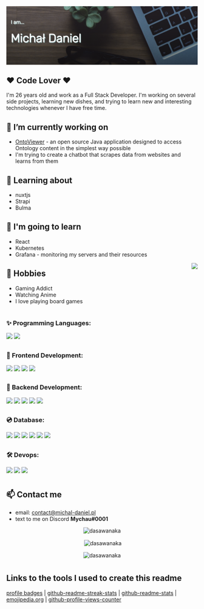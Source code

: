 <img align="center" src="./img/banner.PNG" />
<h2 > ❤️ Code Lover ❤️</h2> 

<p>I'm 26 years old and work as a Full Stack Developer.
 I'm working on several side projects, learning new dishes, and trying to learn new and interesting technologies whenever I have free time.</p>

<h2 >💼 I’m currently working on</h2>

<ul>
<li><a href="https://github.com/edmcouncil/onto-viewer">OntoViewer</a> - an open source Java application designed to access Ontology content in the simplest way possible </li>
<li>I'm trying to create a chatbot that scrapes data from websites and learns from them</li>
</ul>

<h2 >🔭 Learning about</h2>
<ul>
<li>nuxtjs </li>
<li>Strapi</li>
<li>Bulma</li>
</ul>

<h2 >🚧 I'm going to learn</h2>
<ul>
<li>React</li>
<li>Kubernetes</li>
<li>Grafana - monitoring my servers and their resources</li>
</ul>

<img align="right" src="https://c.tenor.com/eQlXwfXcQ4YAAAAC/anime-computer.gif" />

<h2 >🎲 Hobbies </h2>

<ul>
<li> Gaming Addict</li>
<li> Watching Anime</li>
<li> I love playing board games </li>
</ul>
<h1></h1> 

<h3>✨ Programming Languages:</h3>
<p>
 <img src="https://img.shields.io/badge/OpenJDK-ED8B00?style=for-the-badge&logo=openjdk&logoColor=white" /> <img src="https://img.shields.io/badge/JavaScript-323330?style=for-the-badge&logo=javascript&logoColor=F7DF1E" />
</p>
<h2></h2> 
<h3>💎 Frontend Development:</h3>
<p>
<img src="https://img.shields.io/badge/Vue.js-35495E?style=for-the-badge&logo=vuedotjs&logoColor=4FC08D" /> <img src="https://img.shields.io/badge/CSS3-1572B6?style=for-the-badge&logo=css3&logoColor=white"> <img src="https://img.shields.io/badge/Sass-CC6699?style=for-the-badge&logo=sass&logoColor=white"> <img src="https://img.shields.io/badge/Bootstrap-563D7C?style=for-the-badge&logo=bootstrap&logoColor=white">
</p>

<h2></h2> 
<h3>🚀 Backend Development:</h3>
<p>
<img src="https://img.shields.io/badge/Node.js-339933?style=for-the-badge&logo=nodedotjs&logoColor=white"> <img src="https://img.shields.io/badge/Spring-6DB33F?style=for-the-badge&logo=spring&logoColor=white"> <img src="https://img.shields.io/badge/Spring_Boot-F2F4F9?style=for-the-badge&logo=spring-boot"> <img src="https://img.shields.io/badge/Spring_Security-6DB33F?style=for-the-badge&logo=Spring-Security&logoColor=white"> <img src="https://img.shields.io/badge/GraphQl-E10098?style=for-the-badge&logo=graphql&logoColor=white"> 
</p>

<h2></h2> 
<h3>💿 Database:</h3>
<p>
<img src="https://img.shields.io/badge/Apache%20Solr-D9411E.svg?style=for-the-badge&logo=Apache-Solr&logoColor=white"> <img src="https://img.shields.io/badge/MongoDB-47A248.svg?style=for-the-badge&logo=MongoDB&logoColor=white"> <img src="https://img.shields.io/badge/Redis-DC382D.svg?style=for-the-badge&logo=Redis&logoColor=white"> <img src="https://img.shields.io/badge/PostgreSQL-4169E1.svg?style=for-the-badge&logo=PostgreSQL&logoColor=white"> <img src="https://img.shields.io/badge/SQLite-003B57.svg?style=for-the-badge&logo=SQLite&logoColor=white"> <img src="https://img.shields.io/badge/MySQL-4479A1.svg?style=for-the-badge&logo=MySQL&logoColor=white">
</p>

<h2></h2>
<h3>🛠️ Devops:</h3>
<p>
<img src="https://img.shields.io/badge/NGINX-009639.svg?style=for-the-badge&logo=NGINX&logoColor=white"> <img src="https://img.shields.io/badge/Docker-2496ED.svg?style=for-the-badge&logo=Docker&logoColor=white"> <img src="https://img.shields.io/badge/Jenkins-D24939.svg?style=for-the-badge&logo=Jenkins&logoColor=white">
</p>

 <h1></h1>
<h2>📫 Contact me</h2>

<ul>
<li> email:  <a href="mailto:contact@michal-daniel.pl">contact@michal-daniel.pl</a> </li>
<li>text to me on Discord <strong>Mychau#0001</strong></li>
</ul>

<p align="center"><img src="https://komarev.com/ghpvc/?username=dasawanaka&label=Profile%20views&color=8ab5b4&style=for-the-badge" alt="dasawanaka" /></p>

<p align="center">&nbsp;<img align="center" src="https://github-readme-stats.vercel.app/api?username=dasawanaka&show_icons=true&locale=en&bg_color=616161&border_color=8AB5B4&title_color=8AB5B4&text_color=ffffff&icon_color=8AB5B4" alt="dasawanaka" /></p>

<p align="center"><img align="center" src="https://github-readme-streak-stats.herokuapp.com/?user=dasawanaka&background=616161&border=8AB5B4&stroke=8AB5B4&fire=8AB5B4&ring=8AB5B4&currStreakLabel=ffffff&currStreakNum=ffffff&sideNums=ffffff&sideLabels=ffffff&dates=ffffff" alt="dasawanaka" /></p>

<h1></h1>
<h2>Links to the tools I used to create this readme</h3>
<a href="https://home.aveek.io/GitHub-Profile-Badges/">profile badges</a> | <a href="https://github-readme-streak-stats.herokuapp.com/demo/">github-readme-streak-stats</a> |  <a href="https://github.com/anuraghazra/github-readme-stats">github-readme-stats</a> | <a href="https://emojipedia.org">emojipedia.org</a> | <a href="https://komarev.com/ghpvc/">github-profile-views-counter</a>

